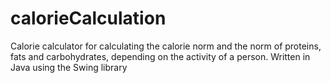 # calorieCalculation
 
 Calorie calculator for calculating the calorie norm and the norm of proteins, fats and carbohydrates, depending on the activity of a person. Written in Java using the Swing library
